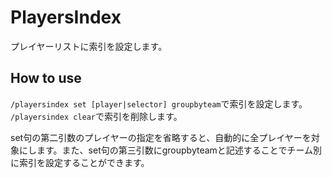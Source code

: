 # PlayersIndex
プレイヤーリストに索引を設定します。

## How to use
`/playersindex set [player|selector] groupbyteam`で索引を設定します。  
`/playersindex clear`で索引を削除します。

set句の第二引数のプレイヤーの指定を省略すると、自動的に全プレイヤーを対象にします。また、set句の第三引数にgroupbyteamと記述することでチーム別に索引を設定することができます。  
